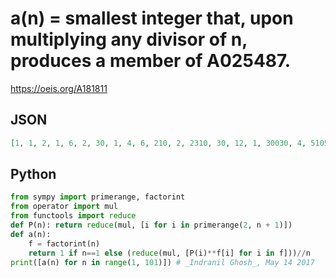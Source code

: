 # a\(n\) \= smallest integer that, upon multiplying any divisor of n, produces a member of A025487\.
https://oeis.org/A181811
## JSON
```JSON
[1, 1, 2, 1, 6, 2, 30, 1, 4, 6, 210, 2, 2310, 30, 12, 1, 30030, 4, 510510, 6, 60, 210, 9699690, 2, 36, 2310, 8, 30, 223092870, 12, 6469693230, 1, 420, 30030, 180, 4, 200560490130, 510510, 4620, 6, 7420738134810, 60, 304250263527210, 210, 24, 9699690]
```
## Python
```Python
from sympy import primerange, factorint
from operator import mul
from functools import reduce
def P(n): return reduce(mul, [i for i in primerange(2, n + 1)])
def a(n):
    f = factorint(n)
    return 1 if n==1 else (reduce(mul, [P(i)**f[i] for i in f]))//n
print([a(n) for n in range(1, 101)]) # _Indranil Ghosh_, May 14 2017
```
